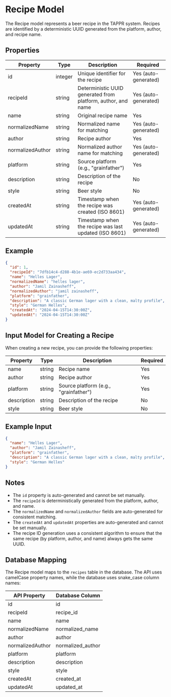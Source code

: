 # Recipe Model

The Recipe model represents a beer recipe in the TAPPR system. Recipes are identified by a deterministic UUID generated from the platform, author, and recipe name.

## Properties

| Property         | Type    | Description                                      | Required |
|------------------|---------|--------------------------------------------------|----------|
| id               | integer | Unique identifier for the recipe                 | Yes (auto-generated) |
| recipeId         | string  | Deterministic UUID generated from platform, author, and name | Yes (auto-generated) |
| name             | string  | Original recipe name                             | Yes      |
| normalizedName   | string  | Normalized name for matching                     | Yes (auto-generated) |
| author           | string  | Recipe author                                    | Yes      |
| normalizedAuthor | string  | Normalized author name for matching              | Yes (auto-generated) |
| platform         | string  | Source platform (e.g., "grainfather")            | Yes      |
| description      | string  | Description of the recipe                        | No       |
| style            | string  | Beer style                                       | No       |
| createdAt        | string  | Timestamp when the recipe was created (ISO 8601) | Yes (auto-generated) |
| updatedAt        | string  | Timestamp when the recipe was last updated (ISO 8601) | Yes (auto-generated) |

## Example

```json
{
  "id": 1,
  "recipeId": "7dfb14c4-d288-4b1e-ae69-ec2d733aa434",
  "name": "Helles Lager",
  "normalizedName": "helles lager",
  "author": "Jamil Zainasheff",
  "normalizedAuthor": "jamil zainasheff",
  "platform": "grainfather",
  "description": "A classic German lager with a clean, malty profile",
  "style": "German Helles",
  "createdAt": "2024-04-15T14:30:00Z",
  "updatedAt": "2024-04-15T14:30:00Z"
}
```

## Input Model for Creating a Recipe

When creating a new recipe, you can provide the following properties:

| Property    | Type    | Description                                      | Required |
|-------------|---------|--------------------------------------------------|----------|
| name        | string  | Recipe name                                      | Yes      |
| author      | string  | Recipe author                                    | Yes      |
| platform    | string  | Source platform (e.g., "grainfather")            | Yes      |
| description | string  | Description of the recipe                        | No       |
| style       | string  | Beer style                                       | No       |

## Example Input

```json
{
  "name": "Helles Lager",
  "author": "Jamil Zainasheff",
  "platform": "grainfather",
  "description": "A classic German lager with a clean, malty profile",
  "style": "German Helles"
}
```

## Notes

- The `id` property is auto-generated and cannot be set manually.
- The `recipeId` is deterministically generated from the platform, author, and name.
- The `normalizedName` and `normalizedAuthor` fields are auto-generated for consistent matching.
- The `createdAt` and `updatedAt` properties are auto-generated and cannot be set manually.
- The recipe ID generation uses a consistent algorithm to ensure that the same recipe (by platform, author, and name) always gets the same UUID.

## Database Mapping

The Recipe model maps to the `recipes` table in the database. The API uses camelCase property names, while the database uses snake_case column names:

| API Property     | Database Column    |
|------------------|-------------------|
| id               | id                |
| recipeId         | recipe_id         |
| name             | name              |
| normalizedName   | normalized_name   |
| author           | author            |
| normalizedAuthor | normalized_author |
| platform         | platform          |
| description      | description       |
| style            | style             |
| createdAt        | created_at        |
| updatedAt        | updated_at        |
